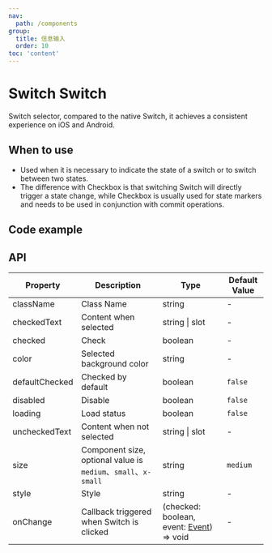 ```yaml
---
nav:
  path: /components
group:
  title: 信息输入
  order: 10
toc: 'content'
---
```


# Switch Switch

<!-- <code src="../../docs/components/compatibility.tsx" inline="true"></code> -->

Switch selector, compared to the native Switch, it achieves a consistent experience on iOS and Android.

## When to use

- Used when it is necessary to indicate the state of a switch or to switch between two states.
- The difference with Checkbox is that switching Switch will directly trigger a state change, while Checkbox is usually used for state markers and needs to be used in conjunction with commit operations.

## Code example

<code src='../../demo/pages/Switch/index'></code>

## API

| Property           | Description                                      | Type                                                                                                | Default Value   |
| -------------- | ----------------------------------------- | --------------------------------------------------------------------------------------------------- | -------- |
| className      | Class Name                                      | string                                                                                              | -        |
| checkedText    | Content when selected                              | string \| slot                                                                                      | -        |
| checked        | Check                                  | boolean                                                                                             | -        |
| color          | Selected background color                                | string                                                                                              | -        |
| defaultChecked | Checked by default                              | boolean                                                                                             | `false`  |
| disabled       | Disable                                  | boolean                                                                                             | `false`  |
| loading        | Load status                              | boolean                                                                                             | `false`  |
| uncheckedText  | Content when not selected                            | string \| slot                                                                                      | -        |
| size           | Component size, optional value is `medium`、`small`、`x-small` | string                                                                                              | `medium` |
| style          | Style                                      | string                                                                                              | -        |
| onChange       | Callback triggered when Switch is clicked                   | (checked: boolean, event: [Event](https://opendocs.alipay.com/mini/framework/event-object)) => void | -        |
